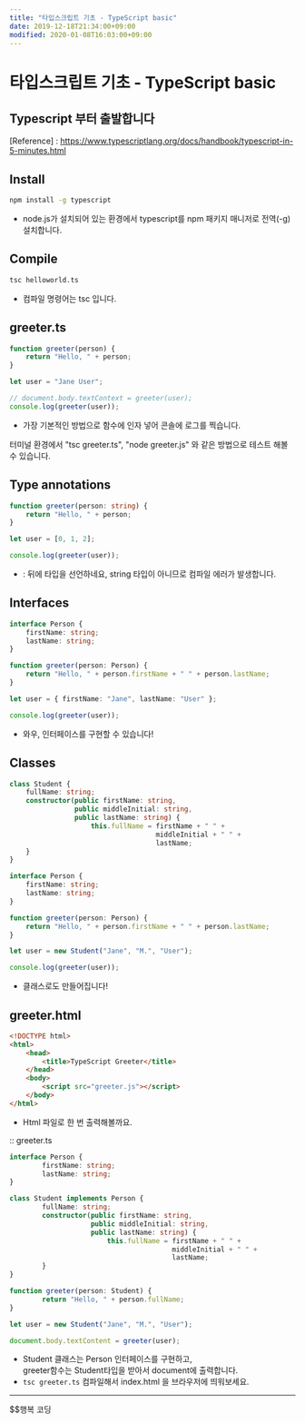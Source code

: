 ```yaml
---
title: "타입스크립트 기초 - TypeScript basic"
date: 2019-12-18T21:34:00+09:00
modified: 2020-01-08T16:03:00+09:00
---
```


# 타입스크립트 기초 - TypeScript basic

## Typescript 부터 출발합니다

[Reference] : <https://www.typescriptlang.org/docs/handbook/typescript-in-5-minutes.html>

## Install

```bash
npm install -g typescript
```

- node.js가 설치되어 있는 환경에서 typescript를 npm 패키지 매니저로 전역(-g) 설치합니다.

## Compile

```bash
tsc helloworld.ts
```

- 컴파일 명령어는 tsc 입니다.

## greeter.ts

```ts
function greeter(person) {
	return "Hello, " + person;
}

let user = "Jane User";

// document.body.textContext = greeter(user);
console.log(greeter(user));
```

- 가장 기본적인 방법으로 함수에 인자 넣어 콘솔에 로그를 찍습니다.

터미널 환경에서 "tsc greeter.ts", "node greeter.js" 와 같은 방법으로 테스트 해볼 수 있습니다.

## Type annotations

```ts
function greeter(person: string) {
	return "Hello, " + person;
}

let user = [0, 1, 2];

console.log(greeter(user));
```

- : 뒤에 타입을 선언하네요, string 타입이 아니므로 컴파일 에러가 발생합니다.

## Interfaces

```ts
interface Person {
	firstName: string;
	lastName: string;
}

function greeter(person: Person) {
	return "Hello, " + person.firstName + " " + person.lastName;
}

let user = { firstName: "Jane", lastName: "User" };

console.log(greeter(user));
```

- 와우, 인터페이스를 구현할 수 있습니다!

## Classes

```ts
class Student {
	fullName: string;
	constructor(public firstName: string,
				public middleInitial: string,
				public lastName: string) {
					this.fullName = firstName + " " +
									middleInitial + " " +
									lastName;
	}
}

interface Person {
	firstName: string;
	lastName: string;
}

function greeter(person: Person) {
	return "Hello, " + person.firstName + " " + person.lastName;
}

let user = new Student("Jane", "M.", "User");

console.log(greeter(user));
```

- 클래스로도 만들어집니다!

## greeter.html

```html
<!DOCTYPE html>
<html>
	<head>
		<title>TypeScript Greeter</title>
	</head>
	<body>
		<script src="greeter.js"></script>
	</body>
</html>
```

- Html 파일로 한 번 출력해볼까요.

:: greeter.ts

```ts
interface Person {
        firstName: string;
        lastName: string;
}

class Student implements Person {
        fullName: string;
        constructor(public firstName: string, 
					public middleInitial: string,
					public lastName: string) {
        				this.fullName = firstName + " " +
										middleInitial + " " +
										lastName;
        }
}

function greeter(person: Student) {
        return "Hello, " + person.fullName;
}

let user = new Student("Jane", "M.", "User");

document.body.textContent = greeter(user);
```

- Student 클래스는 Person 인터페이스를 구현하고,  
	greeter함수는 Student타입을 받아서 document에 출력합니다.
- ```tsc greeter.ts``` 컴파일해서 index.html 을 브라우저에 띄워보세요.

---

$$행복 코딩
